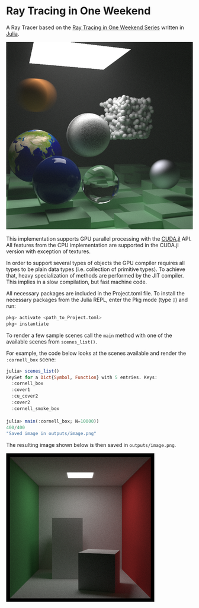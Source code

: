 # Ray Tracing in One Weekend

A Ray Tracer based on the [Ray Tracing in One Weekend Series](https://raytracing.github.io/) written in [Julia](https://julialang.org/).

![Cover from The Next Week](/outputs/cover2_10000_samples.png)

This implementation supports GPU parallel processing with the [CUDA.jl](https://github.com/JuliaGPU/CUDA.jl) API.
All features from the CPU implementation are supported in the CUDA.jl version with exception of textures.

In order to support several types of objects the GPU compiler requires all types to be plain data types (i.e. collection of primitive types).
To achieve that, heavy specialization of methods are performed by the JIT compiler. This implies in a slow compilation, but fast machine code.

All necessary packages are included in the Project.toml file.
To install the necessary packages from the Julia REPL, enter the Pkg mode (type `]`) and run:
```julia
pkg> activate <path_to_Project.toml>
pkg> instantiate
```

To render a few sample scenes call the `main` method with one of the available scenes from `scenes_list()`.

For example, the code below looks at the scenes available and render the `:cornell_box` scene:

```julia
julia> scenes_list()
KeySet for a Dict{Symbol, Function} with 5 entries. Keys:
  :cornell_box
  :cover1
  :cu_cover2
  :cover2
  :cornell_smoke_box

julia> main(:cornell_box; N=10000))
400/400
"Saved image in outputs/image.png"
```

The resulting image shown below is then saved in `outputs/image.png`.

![Cornell box rendered with 10000 samples per pixel](/outputs/cornell_box_10000_samples.png)
